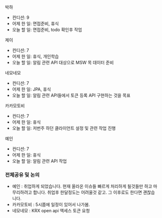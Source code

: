 
박하
- 컨디션: 9
- 어제 한 일: 면접준비, 휴식 
- 오늘 할 일: 면접준비, todo 확인후 작업

제이
- 컨디션: 7
- 어제 한 일: 휴식, 개인학습 
- 오늘 할 일: 알림 관련 API 대상으로 MSW 목 데이터 준비

네모네모
- 컨디션: 7
- 어제 한 일: JPA, 휴식 
- 오늘 할 일: 알림 관련 API들에서 토큰 등록 API 구현하는 것을 목표

카카모토비
- 컨디션: 7
- 어제 한 일: 휴식 
- 오늘 할 일: 저번주 하던 클라이언트 설정 및 관련 작업 진행

예인
- 컨디션: 7
- 어제 한 일: 휴식 
- 오늘 할 일: 알림 관련 API 작업

### 전체공유 및 논의
- 예인 : 취업하게 되었습니다. 현재 올라온 이슈들 빠르게 처리하게 될것들만 하고 마무리하려고 합니다. 취업후 한달정도는 어려울것 같고. 그 이후로도 한다면 괜찮습니다.
- 카카모토비 : 5시쯤에 일정이 있어서 나가봄.
- 네모네모 :  KRX open api 액세스 토큰 요청
	